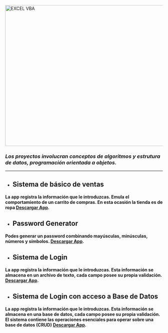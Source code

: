 <img src=https://anthoncode.com/wp-content/uploads/2019/01/java-logo-png.png alt="EXCEL VBA" width= 5000 height= 450>

### _**Los proyectos involucran conceptos de algoritmos y estrutura de datos, programación orientada a objetos.**_

---

- ## **Sistema de básico de ventas**

#### La app registra la información que le introduzcas. Emula el comportamiento de un carrito de compras. En esta ocasión la tienda es de ropa [**Descargar App**](https://www.mediafire.com/file/yqxw762acytw97c/SaleSystem.jar/file).

- ## **Password Generator**

#### Podes generar un password combinando mayúsculas, minúsculas, números y símbolos. [**Descargar App**](https://www.mediafire.com/file/0nnccvpwsy7bn1w/PasswordGenerator.jar/file).

- ## **Sistema de Login**

#### La app registra la información que le introduzcas. Esta información se almacena en un archivo de texto, cada campo posee su propia validación. [**Descargar App**](https://www.mediafire.com/file/mox3z7m3omztsth/SistemaLogin.jar/file).

- ## **Sistema de Login con acceso a Base de Datos**

#### La app registra la información que le introduzcas. Esta información se almacena en una base de datos, cada campo posee su propia validación. El sistema contiene las operaciones esenciales para operar sobre una base de datos (CRUD) [**Descargar App**](https://www.mediafire.com/file/xp5vhum9e8l1qh4/SistemaLogin-BBDD.jar/file).

